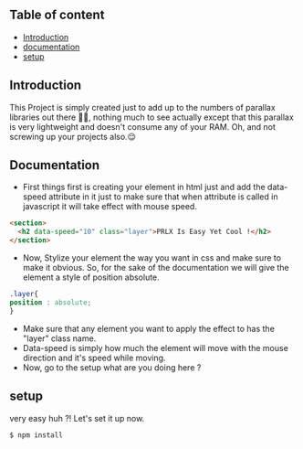 

## Table of content
* [Introduction](#introduction)
* [documentation](#documentation)
* [setup](#setup)

## Introduction
This Project is simply created just to add up to the numbers of parallax libraries out there 🤷‍♂️, nothing much to see actually except that this parallax is very lightweight and doesn't consume any of your RAM. Oh, and not screwing up your projects also.😌

## Documentation
* First things first is creating your element in html just and add the data-speed attribute in it just to make sure that when attribute is called in javascript it will take effect with mouse speed.

```html 
<section>
  <h2 data-speed="10" class="layer">PRLX Is Easy Yet Cool !</h2>
</section>
  ```
* Now, Stylize your element the way you want in css and make sure to make it obvious. So, for the sake of the documentation we will give the element a style of position absolute.
```css
.layer{
position : absolute;
}
```
* Make sure that any element you want to apply the effect to has the "layer" class name.
* Data-speed is simply how much the element will move with the mouse direction and it's speed while moving.
* Now, go to the setup what are you doing here ?

## setup
very easy huh ?! Let's set it up now.
```
$ npm install
```
